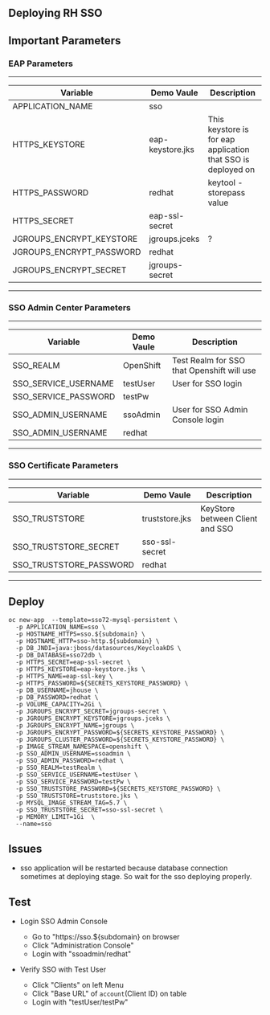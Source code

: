 Deploying RH SSO
----------------

## Important Parameters

### EAP Parameters
------------------------------------------------
|Variable|      Demo Vaule        | Description|
|--------|------------------------|------------|
|APPLICATION_NAME| sso | |
|HTTPS_KEYSTORE| eap-keystore.jks | This keystore is for eap application that SSO is deployed on|
|HTTPS_PASSWORD| redhat | keytool -storepass value|
|HTTPS_SECRET| eap-ssl-secret |   |
|JGROUPS_ENCRYPT_KEYSTORE| jgroups.jceks | ?|
|JGROUPS_ENCRYPT_PASSWORD| redhat| |
|JGROUPS_ENCRYPT_SECRET| jgroups-secret| |
-----------------------------------------

### SSO Admin Center Parameters
-----------------------------------------------
|Variable|      Demo Vaule        |Description|
|--------|------------------------|-----------|
|SSO_REALM  | OpenShift| Test Realm for SSO that Openshift will use|
|SSO_SERVICE_USERNAME|testUser| User for SSO login|
|SSO_SERVICE_PASSWORD|testPw||
|SSO_ADMIN_USERNAME|ssoAdmin| User for SSO Admin Console login|
|SSO_ADMIN_USERNAME | redhat||
-------------------------------------

### SSO Certificate Parameters
-----------------------------------------------
|Variable|      Demo Vaule        |Description|
|--------|------------------------|-----------|
|SSO_TRUSTSTORE| truststore.jks| KeyStore between Client and SSO|
|SSO_TRUSTSTORE_SECRET| sso-ssl-secret||
|SSO_TRUSTSTORE_PASSWORD| redhat  ||
---------------------------------------

## Deploy

```
oc new-app  --template=sso72-mysql-persistent \
  -p APPLICATION_NAME=sso \
  -p HOSTNAME_HTTPS=sso.${subdomain} \
  -p HOSTNAME_HTTP=sso-http.${subdomain} \
  -p DB_JNDI=java:jboss/datasources/KeycloakDS \
  -p DB_DATABASE=sso72db \
  -p HTTPS_SECRET=eap-ssl-secret \
  -p HTTPS_KEYSTORE=eap-keystore.jks \
  -p HTTPS_NAME=eap-ssl-key \
  -p HTTPS_PASSWORD=${SECRETS_KEYSTORE_PASSWORD} \
  -p DB_USERNAME=jhouse \
  -p DB_PASSWORD=redhat \
  -p VOLUME_CAPACITY=2Gi \
  -p JGROUPS_ENCRYPT_SECRET=jgroups-secret \
  -p JGROUPS_ENCRYPT_KEYSTORE=jgroups.jceks \
  -p JGROUPS_ENCRYPT_NAME=jgroups \
  -p JGROUPS_ENCRYPT_PASSWORD=${SECRETS_KEYSTORE_PASSWORD} \
  -p JGROUPS_CLUSTER_PASSWORD=${SECRETS_KEYSTORE_PASSWORD} \
  -p IMAGE_STREAM_NAMESPACE=openshift \
  -p SSO_ADMIN_USERNAME=ssoadmin \
  -p SSO_ADMIN_PASSWORD=redhat \
  -p SSO_REALM=testRealm \
  -p SSO_SERVICE_USERNAME=testUser \
  -p SSO_SERVICE_PASSWORD=testPw \
  -p SSO_TRUSTSTORE_PASSWORD=${SECRETS_KEYSTORE_PASSWORD} \
  -p SSO_TRUSTSTORE=truststore.jks \
  -p MYSQL_IMAGE_STREAM_TAG=5.7 \
  -p SSO_TRUSTSTORE_SECRET=sso-ssl-secret \
  -p MEMORY_LIMIT=1Gi  \
  --name=sso
```

## Issues
- sso application will be restarted because database connection sometimes at deploying stage.
  So wait for the sso deploying properly.
 
## Test

- Login SSO Admin Console
  - Go to "https://sso.${subdomain} on browser
  - Click "Administration Console"
  - Login with "ssoadmin/redhat"

- Verify SSO with Test User
  - Click "Clients" on left Menu
  - Click "Base URL" of `account`(Client ID) on table
  - Login with "testUser/testPw"




